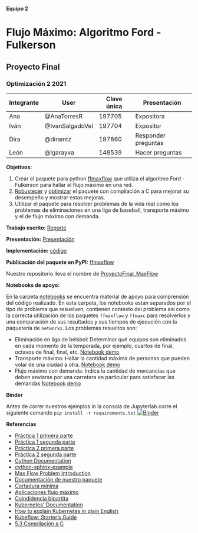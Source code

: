 **Equipo 2**
# Flujo Máximo: Algoritmo Ford - Fulkerson 
## Proyecto Final
### Optimización 2 2021

| Integrante | User | Clave única | Presentación |
|---------------|-------|---------|-----|
| Ana | @AnaTorresR | 197705 | Expositora |
| Iván | @IvanSalgadoVel | 197704 | Expositor |
| Dira | @diramtz | 197860 | Responder preguntas |
| León| @lgarayva| 148539 | Hacer preguntas |


**Objetivos:** 

1. Crear el paquete para python [ffmaxflow](https://github.com/optimizacion-2-2021-1-gh-classroom/practica-1-segunda-parte-diramtz) que utiliza el algoritmo Ford - Fulkerson para hallar el flujo máximo en una red.
2. [Robustecer](https://github.com/optimizacion-2-2021-1-gh-classroom/practica-2-primera-parte-diramtz) y [optimizar](https://github.com/optimizacion-2-2021-1-gh-classroom/practica-2-segunda-parte-diramtz) el paquete con compilación a C para mejorar su desempeño y mostrar estas mejoras.
3. Utilizar el paquete para resolver problemas de la vida real como los problemas de eliminaciones en una liga de baseball, transporte máximo y el de flujo máximo con demanda.

**Trabajo escrito:** [Reporte](https://github.com/diramtz/ProyectoFinal_MaxFlow/blob/main/reporte_final_equipo_2.ipynb)

**Presentación:** [Presentación](https://github.com/diramtz/ProyectoFinal_MaxFlow/blob/main/documentos/Presentacion_ffmf.pdf)

**Implementación:** [código](https://github.com/diramtz/ProyectoFinal_MaxFlow/tree/main/ffmaxc)     

**Publicación del paquete en PyPI:** [ffmaxflow](https://pypi.org/project/ffmaxflow/) 

Nuestro repositorio lleva el nombre de [ProyectoFinal_MaxFlow](https://github.com/diramtz/ProyectoFinal_MaxFlow)


**Notebooks de apoyo:**

En la carpeta [notebooks](https://github.com/diramtz/ProyectoFinal_MaxFlow/tree/main/notebooks) se encuentra material de apoyo para comprensión del código realizado. En esta carpeta, los notebooks están separados por el tipo de problema que resuelven, contienen contexto del problema así como la correcta utilización de los paquetes `ffmaxflow` y `ffmaxc` para resolverlos y una comparación de sus resultados y sus tiempos de ejecución con la paquetería de `networkx`. Los problemas resueltos son:

+ Eliminación en liga de béisbol: Determinar qué equipos son eliminados en cada momento de la temporada, por ejemplo, cuartos de final, octavos de final, final, etc. [Notebook demo](https://github.com/diramtz/ProyectoFinal_MaxFlow/blob/main/notebooks/baseball_elimination.ipynb)
+ Transporte máximo: Hallar la cantidad máxima de personas que pueden volar de una ciudad a otra. [Notebook demo](https://github.com/diramtz/ProyectoFinal_MaxFlow/blob/main/notebooks/airspace_capacity.ipynb)
+ Flujo máximo con demanda: Indica la cantidad de mercancías que deben enviarse por una carretera en particular para satisfacer las demandas [Notebook demo](https://github.com/diramtz/ProyectoFinal_MaxFlow/blob/main/notebooks/circulation_demand_problem.ipynb)

**Binder**

Antes de correr nuestros ejemplos in la consola de Jupyterlab corre el siguiente comando `pip install -r requirements.txt`
[![Binder](https://mybinder.org/badge_logo.svg)](https://mybinder.org/v2/gh/diramtz/ProyectoFinal_MaxFlow/HEAD?urlpath=lab)

**Referencias**

+ [Práctica 1 primera parte](https://github.com/optimizacion-2-2021-1-gh-classroom/practica-1-primera-parte-diramtz)
+ [Práctica 1 segunda parte](https://github.com/optimizacion-2-2021-1-gh-classroom/practica-1-segunda-parte-diramtz)
+ [Práctica 2 primera parte](https://github.com/optimizacion-2-2021-1-gh-classroom/practica-2-primera-parte-diramtz)
+ [Práctica 2 segunda parte](https://github.com/optimizacion-2-2021-1-gh-classroom/practica-2-segunda-parte-diramtz)
+ [Cython Documentation](https://cython.readthedocs.io/en/latest/src/userguide/language_basics.html)
+ [cython-sphinx-example](https://github.com/abingham/cython-sphinx-example)
+ [Max Flow Problem Introduction](https://www.geeksforgeeks.org/max-flow-problem-introduction/)
+ [Documentación de nuestro paquete](https://optimizacion-2-2021-1-gh-classroom.github.io/practica-2-segunda-parte-diramtz/maxflow.html)
+ [Cortadura mínima](https://en.wikipedia.org/wiki/Max-flow_min-cut_theorem)
+ [Aplicaciones flujo máximo](https://en.wikipedia.org/wiki/Maximum_flow_problem#Real_world_applications)
+ [Coindidencia bipartita](https://en.wikipedia.org/wiki/Introduction_to_Algorithms)
+ [Kubernetes' Documentation](https://kubernetes.io/es/docs/concepts/)
+ [How to explain Kubernetes in plain English](https://enterprisersproject.com/article/2017/10/how-explain-kubernetes-plain-english)
+ [Kubeflow: Starter’s Guide](https://www.globaldots.com/resources/blog/kubeflow-concepts-use-cases-and-starters-guide/)
+ [5.3 Compilación a C](https://itam-ds.github.io/analisis-numerico-computo-cientifico/V.optimizacion_de_codigo/5.3/Compilacion_a_C.html#compilacion-aot-y-jit)

